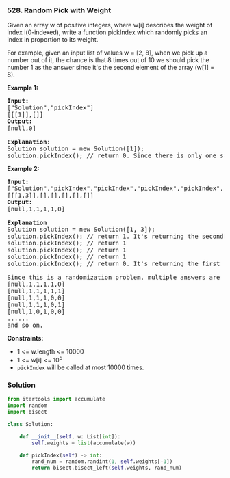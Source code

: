 ### 528. Random Pick with Weight

Given an array w of positive integers, where w[i] describes the weight of index i(0-indexed), write a function pickIndex which randomly picks an index in proportion to its weight.

For example, given an input list of values w = [2, 8], when we pick up a number out of it, the chance is that 8 times out of 10 we should pick the number 1 as the answer since it's the second element of the array (w[1] = 8).

 

__Example 1:__

<pre>
<b>Input:</b>
["Solution","pickIndex"]
[[[1]],[]]
<b>Output:</b>
[null,0]

<b>Explanation:</b>
Solution solution = new Solution([1]);
solution.pickIndex(); // return 0. Since there is only one single element on the array the only option is to return the first element.
</pre>

__Example 2:__

<pre>
<b>Input:</b>
["Solution","pickIndex","pickIndex","pickIndex","pickIndex","pickIndex"]
[[[1,3]],[],[],[],[],[]]
<b>Output:</b>
[null,1,1,1,1,0]

<b>Explanation</b>
Solution solution = new Solution([1, 3]);
solution.pickIndex(); // return 1. It's returning the second element (index = 1) that has probability of 3/4.
solution.pickIndex(); // return 1
solution.pickIndex(); // return 1
solution.pickIndex(); // return 1
solution.pickIndex(); // return 0. It's returning the first element (index = 0) that has probability of 1/4.

Since this is a randomization problem, multiple answers are allowed so the following outputs can be considered correct :
[null,1,1,1,1,0]
[null,1,1,1,1,1]
[null,1,1,1,0,0]
[null,1,1,1,0,1]
[null,1,0,1,0,0]
......
and so on.
</pre>
 

<b>Constraints:</b>

* 1 <= w.length <= 10000
* 1 <= w[i] <= 10<sup>5</sup>
* `pickIndex` will be called at most 10000 times.


### Solution

```Python
from itertools import accumulate
import random
import bisect

class Solution:

    def __init__(self, w: List[int]):
        self.weights = list(accumulate(w))

    def pickIndex(self) -> int:
        rand_num = random.randint(1, self.weights[-1])
        return bisect.bisect_left(self.weights, rand_num)
```
